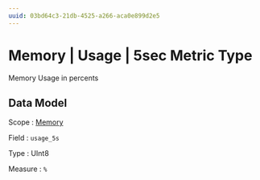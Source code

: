 ```yaml
---
uuid: 03bd64c3-21db-4525-a266-aca0e899d2e5
---
```

# Memory | Usage | 5sec Metric Type

Memory Usage in percents

## Data Model

Scope
: [Memory](../../metric-scopes-reference/memory.md)

Field
: `usage_5s`

Type
: UInt8

Measure
: `%`

